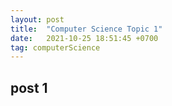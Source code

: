 ```yaml
---
layout: post
title:  "Computer Science Topic 1"
date:   2021-10-25 18:51:45 +0700
tag: computerScience
---
```


## post 1